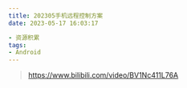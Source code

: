 ```yaml
---
title: 202305手机远程控制方案
date: 2023-05-17 16:03:17

- 资源积累
tags: 
- Android
---
```


> https://www.bilibili.com/video/BV1Nc411L76A


